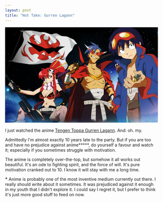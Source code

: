 ```yaml
---
layout: post
title: "Hot Take: Gurren Lagann"
---
```


![](/gurren-lagann-reaction/team-gurren.jpg)

I just watched the anime [Tengen Toppa Gurren Lagann]. And: oh. my.

Admittedly I'm almost exactly 10 years late to the party. But if you are too and
have no prejudice against anime**\***, do yourself a favour and watch it;
especially if you sometimes struggle with motivation.

The anime is completely over-the-top, but somehow it all works out beautiful.
It's an ode to fighting spirit, and the force of will. It's pure motivation
cranked out to 10. I know it will stay with me a long time.

**\*** Anime is probably one of the most inventive medium currently out there. I
really should write about it sometimes. It was prejudiced against it enough in
my youth that I didn't explore it. I could say I regret it, but I prefer to
think it's just more good stuff to feed on now.

[Tengen Toppa Gurren Lagann]: https://myanimelist.net/anime/2001/Tengen_Toppa_Gurren_Lagann
